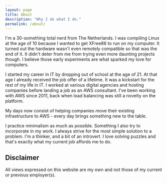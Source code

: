 ```yaml
---
layout: page
title: About
description: "Why I do what I do."
permalink: /about/
---
```


I'm a 30-something total nerd from The Netherlands. I was compiling Linux at the age of 10 because I wanted to get XFree86 to run on my computer. It turned out the hardware wasn't even remotely compatible so that was the end of it. It didn't deter from me from trying even more daunting projects though. I believe those early experiments are what sparked my love for computers.

I started my career in IT by dropping out of school at the age of 21. At that age I already received the job offer of a lifetime. It was a kickstart for the rest of my life in IT. I worked at various digital agencies and hosting companies before landing a job as an AWS consultant. I've been working with AWS since 2011, back when load balancing was still a novelty on the platform.

My days now consist of helping companies move their existing infrastructure to AWS - every day brings something new to the table.

I practice minimalism as much as possible. Something I also try to incorporate in my work. I always strive for the most simple solution to a problem. I'm a thinker, and a bit of an introvert. I love solving puzzles and that's exactly what my current job affords me to do.

## Disclaimer

All views expressed on this website are my own and not those of my current or previous employer(s).
